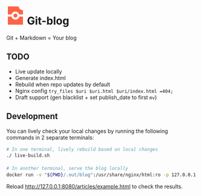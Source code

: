 # ![Git-blog Logo](example/media/favicon.svg "title") Git-blog

Git + Markdown = Your blog

## TODO

* Live update locally
* Generate index.html
* Rebuild when repo updates by default
* Nginx config `try_files $uri $uri.html $uri/index.html =404;`
* Draft support (gen blacklist + set publish_date to first `mv`)

## Development

You can lively check your local changes by running the following commands in 2 separate terminals:
```bash
# In one terminal, lively rebuild based on local changes
./ live-build.sh

# In another terminal, serve the blog locally
docker run -v "${PWD}/.out/blog":/usr/share/nginx/html:ro -p 127.0.0.1:8080:80 nginx:alpine
```

Reload <http://127.0.0.1:8080/articles/example.html> to check the results.